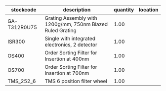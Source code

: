 |stockcode|description|quantity|location|
|---------|-----------|--------|--------|
|GA-T312R0U75|Grating Assembly with 1200g/mm, 750nm Blazed Ruled Grating|1.00||
|ISR300|Single with integrated electronics, 2 detector|1.00||
|OS400|Order Sorting Filter for Insertion at 400nm|1.00||
|OS700|Order Sorting Filter for Insertion at 700nm|1.00||
|TMS_252_6|TMS 6 position filter wheel|1.00||

